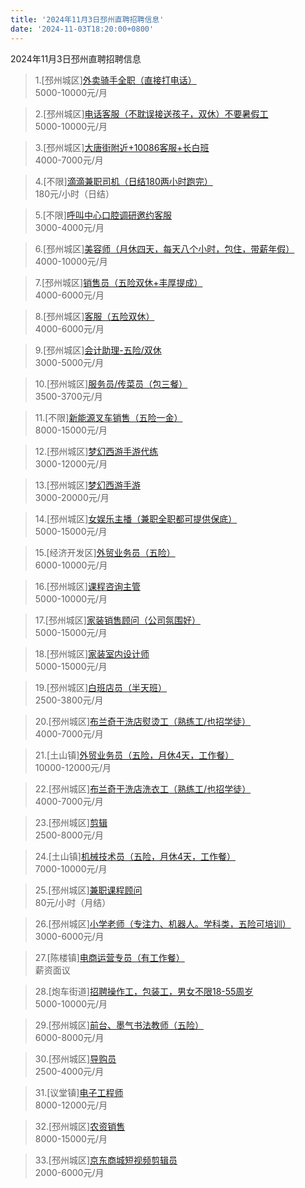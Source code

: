 ```yaml
---
title: '2024年11月3日邳州直聘招聘信息'
date: '2024-11-03T18:20:00+0800'
---
```

2024年11月3日邳州直聘招聘信息
<!--more-->
>1.[邳州城区][外卖骑手全职（直接打电话）](https://www.pizhouzhipin.com/job/25304)<br>
>5000-10000元/月

>2.[邳州城区][电话客服（不耽误接送孩子，双休）不要暑假工](https://www.pizhouzhipin.com/job/34519)<br>
>5000-10000元/月

>3.[邳州城区][大唐街附近+10086客服+长白班](https://www.pizhouzhipin.com/job/22961)<br>
>4000-7000元/月

>4.[不限][滴滴兼职司机（日结180两小时跑完）](https://www.pizhouzhipin.com/job/38013)<br>
>180元/小时（日结）

>5.[不限][呼叫中心口腔调研邀约客服](https://www.pizhouzhipin.com/job/37903)<br>
>3000-4000元/月

>6.[邳州城区][美容师（月休四天，每天八个小时，包住，带薪年假）](https://www.pizhouzhipin.com/job/34391)<br>
>4000-10000元/月

>7.[邳州城区][销售员（五险双休+丰厚提成）](https://www.pizhouzhipin.com/job/34793)<br>
>4000-6000元/月

>8.[邳州城区][客服（五险双休）](https://www.pizhouzhipin.com/job/37862)<br>
>4000-6000元/月

>9.[邳州城区][会计助理-五险/双休](https://www.pizhouzhipin.com/job/11913)<br>
>3000-5000元/月

>10.[邳州城区][服务员/传菜员（包三餐）](https://www.pizhouzhipin.com/job/37254)<br>
>3500-3700元/月

>11.[不限][新能源叉车销售（五险一金）](https://www.pizhouzhipin.com/job/37085)<br>
>8000-15000元/月

>12.[邳州城区][梦幻西游手游代练](https://www.pizhouzhipin.com/job/37227)<br>
>3000-12000元/月

>13.[邳州城区][梦幻西游手游](https://www.pizhouzhipin.com/job/37306)<br>
>3000-20000元/月

>14.[邳州城区][女娱乐主播（兼职全职都可提供保底）](https://www.pizhouzhipin.com/job/36359)<br>
>5000-15000元/月

>15.[经济开发区][外贸业务员（五险）](https://www.pizhouzhipin.com/job/38025)<br>
>6000-10000元/月

>16.[邳州城区][课程咨询主管](https://www.pizhouzhipin.com/job/34464)<br>
>5000-10000元/月

>17.[邳州城区][家装销售顾问（公司氛围好）](https://www.pizhouzhipin.com/job/15739)<br>
>5000-15000元/月

>18.[邳州城区][家装室内设计师](https://www.pizhouzhipin.com/job/17714)<br>
>5000-15000元/月

>19.[邳州城区][白班店员（半天班）](https://www.pizhouzhipin.com/job/37317)<br>
>2500-3800元/月

>20.[邳州城区][布兰奇干洗店熨烫工（熟练工/也招学徒）](https://www.pizhouzhipin.com/job/37312)<br>
>4000-7000元/月

>21.[土山镇][外贸业务员（五险，月休4天，工作餐）](https://www.pizhouzhipin.com/job/32222)<br>
>10000-12000元/月

>22.[邳州城区][布兰奇干洗店洗衣工（熟练工/也招学徒）](https://www.pizhouzhipin.com/job/37810)<br>
>4000-7000元/月

>23.[邳州城区][剪辑](https://www.pizhouzhipin.com/job/37962)<br>
>2500-8000元/月

>24.[土山镇][机械技术员（五险，月休4天，工作餐）](https://www.pizhouzhipin.com/job/32215)<br>
>7000-10000元/月

>25.[邳州城区][兼职课程顾问](https://www.pizhouzhipin.com/job/38041)<br>
>80元/小时（月结）

>26.[邳州城区][小学老师（专注力、机器人。学科类，五险可培训）](https://www.pizhouzhipin.com/job/33789)<br>
>3000-6000元/月

>27.[陈楼镇][电商运营专员（有工作餐）](https://www.pizhouzhipin.com/job/37217)<br>
>薪资面议

>28.[炮车街道][招聘操作工，包装工，男女不限18-55周岁](https://www.pizhouzhipin.com/job/36719)<br>
>5000-10000元/月

>29.[邳州城区][前台、墨气书法教师（五险）](https://www.pizhouzhipin.com/job/25491)<br>
>6000-8000元/月

>30.[邳州城区][导购员](https://www.pizhouzhipin.com/job/31161)<br>
>2500-4000元/月

>31.[议堂镇][电子工程师](https://www.pizhouzhipin.com/job/38024)<br>
>8000-12000元/月

>32.[邳州城区][农资销售](https://www.pizhouzhipin.com/job/37322)<br>
>8000-15000元/月

>33.[邳州城区][京东商城短视频剪辑员](https://www.pizhouzhipin.com/job/38038)<br>
>2000-6000元/月


